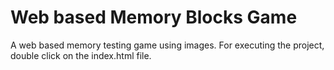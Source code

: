 # Web based Memory Blocks Game
A web based memory testing game using images. For executing the project, double click on the index.html file.
